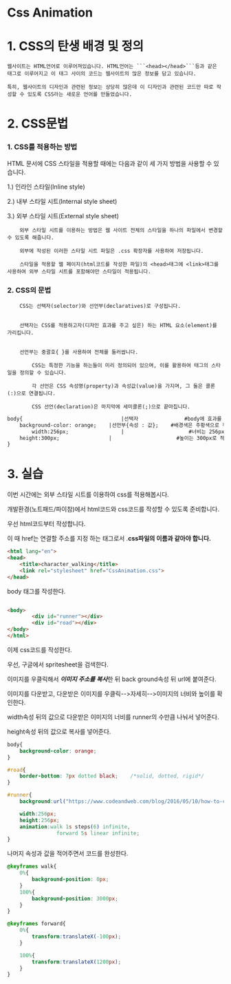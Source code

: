 # Css Animation
# 1. CSS의 탄생 배경 및 정의

    웹사이트는 HTML언어로 이루어져있습니다. HTML언어는 ```<head></head>```등과 같은 태그로 이루어지고 이 태그 사이의 코드는 웹사이트의 많은 정보를 담고 있습니다. 
    
    특히, 웹사이트의 디자인과 관련된 정보는 상당히 많은데 이 디자인과 관련된 코드만 따로 작성할 수 있도록 CSS라는 새로운 언어를 만들었습니다.

# 2. CSS문법

 ### **1. CSS를 적용하는 방법**

HTML 문서에 CSS 스타일을 적용할 때에는 다음과 같이 세 가지 방법을 사용할 수 있습니다.
 

1.) 인라인 스타일(Inline style)

2.) 내부 스타일 시트(Internal style sheet)

3.) 외부 스타일 시트(External style sheet)

    
        외부 스타일 시트를 이용하는 방법은 웹 사이트 전체의 스타일을 하나의 파일에서 변경할 수 있도록 해줍니다.
    
        외부에 작성된 이러한 스타일 시트 파일은 .css 확장자를 사용하여 저장됩니다.
    
        스타일을 적용할 웹 페이지(html코드를 작성한 파일)의 <head>태그에 <link>태그를 사용하여 외부 스타일 시트를 포함해야만 스타일이 적용됩니다.
    
### **2. CSS의 문법**

        CSS는 선택자(selector)와 선언부(declaratives)로 구성됩니다.
        
        
        선택자는 CSS를 적용하고자(디자인 효과를 주고 싶은) 하는 HTML 요소(element)를 가리킵니다.
        
        
        선언부는 중괄호{ }를 사용하여 전체를 둘러쌉니다.
        
            CSS는 특정한 기능을 하는들이 미리 정의되어 있으며, 이를 활용하여 태그의 스타일을 정의할 수 있습니다.
        
            각 선언은 CSS 속성명(property)과 속성값(value)을 가지며, 그 둘은 콜론(:)으로 연결됩니다.
        
            CSS 선언(declaration)은 마지막에 세미콜론(;)으로 끝마칩니다.
        
```html
body{                                |선택자               #body에 효과를 적용한다.
	background-color: orange;    |선언부{속성 : 값};    #배경색은 주황색으로 적용한다.
        width:256px;                 |                     #너비는 256px로 적용한다.
	height:300px;                |                     #높이는 300px로 적용한다.
}                                    
```

# 3. 실습
이번 시간에는 외부 스타일 시트를 이용하여 css를 적용해봅시다.

개발환경(노트패드/파이참)에서 html코드와 css코드를 작성할 수 있도록 준비합니다.

우선 html코드부터 작성합니다.

이 때 href는 연결할 주소를 지정 하는 태그로서 .**css파일의 이름과 같아야 합니다.**
```html
<html lang="en">
<head>
    <title>character_walking</title>
	<link rel="stylesheet" href="CssAnimation.css">
</head>
```
body 태그를 작성한다.
```html

<body>
        <div id="runner"></div>
		<div id="road"></div>
</body>
</html>

```

이제 css코드를 작성한다.

우선, 구글에서 spritesheet을 검색한다.

이미지를 우클릭해서 ***이미지 주소를 복사***한 뒤 back ground속성 뒤 url에 붙여준다.

이미지를 다운받고, 다운받은 이미지를 우클릭-->자세히-->이미지의 너비와 높이를 확인한다.

width속성 뒤의 값으로 다운받은 이미지의 너비를 runner의 수만큼 나눠서 넣어준다.

height속성 뒤의 값으로 복사를 넣어준다.

```css
body{
	background-color: orange;
}

#road{
	border-bottom: 7px dotted black;	/*solid, dotted, rigid*/
}

#runner{
	background:url("https://www.codeandweb.com/blog/2016/05/10/how-to-create-a-sprite-sheet/spritestrip.png");

	width:256px;
	height:256px;
	animation:walk 1s steps(6) infinite,
				forward 5s linear infinite;
}
```
나머지 속성과 값을 적어주면서 코드를 완성한다.

```css
@keyframes walk{
	0%{
		background-position: 0px;
	}
	100%{
		background-position: 3000px;
	}
}

@keyframes forward{
	0%{
		transform:translateX(-100px);
	}

	100%{
		transform:translateX(1200px);
	}
}
```
